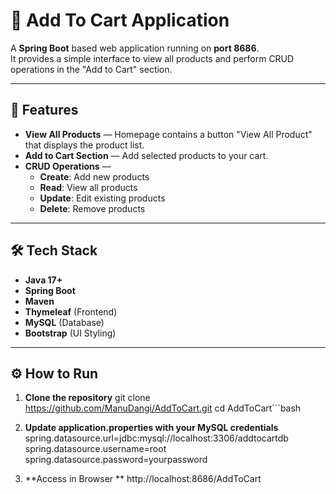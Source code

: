 # 🛒 Add To Cart Application

A **Spring Boot** based web application running on **port 8686**.  
It provides a simple interface to view all products and perform CRUD operations in the "Add to Cart" section.

---

## 🚀 Features

- **View All Products** — Homepage contains a button "View All Product" that displays the product list.
- **Add to Cart Section** — Add selected products to your cart.
- **CRUD Operations** —  
  - **Create**: Add new products  
  - **Read**: View all products  
  - **Update**: Edit existing products  
  - **Delete**: Remove products

---

## 🛠 Tech Stack

- **Java 17+**
- **Spring Boot**
- **Maven**
- **Thymeleaf** (Frontend)
- **MySQL** (Database)
- **Bootstrap** (UI Styling)

---

## ⚙️ How to Run

1. **Clone the repository**
   git clone https://github.com/ManuDangi/AddToCart.git
   cd AddToCart```bash
   

   
2. **Update application.properties with your MySQL credentials**
spring.datasource.url=jdbc:mysql://localhost:3306/addtocartdb
spring.datasource.username=root
spring.datasource.password=yourpassword

3. **Access in Browser **
http://localhost:8686/AddToCart







